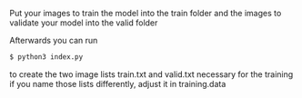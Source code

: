 Put your images to train the model into the train folder 
and the images to validate your model into the valid folder

Afterwards you can run 
```bash
$ python3 index.py 
```

to create the two image lists train.txt and valid.txt necessary for the training
if you name those lists differently, adjust it in training.data